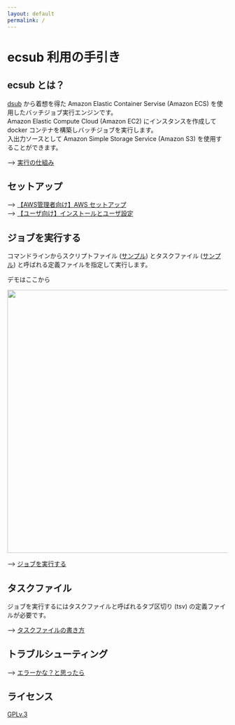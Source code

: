 ```yaml
---
layout: default
permalink: /
---
```


# ecsub 利用の手引き

## ecsub とは？

[dsub](https://github.com/DataBiosphere/dsub) から着想を得た Amazon Elastic Container Servise (Amazon ECS) を使用したバッチジョブ実行エンジンです。  
Amazon Elastic Compute Cloud (Amazon EC2) にインスタンスを作成して docker コンテナを構築しバッチジョブを実行します。  
入出力ソースとして Amazon Simple Storage Service (Amazon S3) を使用することができます。  

--> [実行の仕組み](./tutorial#overview)

## セットアップ

--> [【AWS管理者向け】AWS セットアップ](./setup#getting-started-on-aws)  
--> [【ユーザ向け】インストールとユーザ設定](./setup#install-and-setup)  

## ジョブを実行する

コマンドラインからスクリプトファイル ([サンプル](https://raw.githubusercontent.com/aokad/wordcount/master/run_wordcount.sh)) とタスクファイル ([サンプル](https://raw.githubusercontent.com/aokad/wordcount/master/tasks_wordcount.tsv)) と呼ばれる定義ファイルを指定して実行します。

デモはここから

<a href="https://asciinema.org/a/cpxOiNghJchavKXBMSZjrfE2D"><img src="https://asciinema.org/a/cpxOiNghJchavKXBMSZjrfE2D.png" width="600"/></a>

--> [ジョブを実行する](./tutorial#%E3%83%90%E3%83%83%E3%83%81%E3%82%B8%E3%83%A7%E3%83%96%E3%82%92%E5%AE%9F%E8%A1%8C%E3%81%99%E3%82%8B)

## タスクファイル

ジョブを実行するにはタスクファイルと呼ばれるタブ区切り (tsv) の定義ファイルが必要です。  

--> [タスクファイルの書き方](./tutorial#%E3%82%BF%E3%82%B9%E3%82%AF%E3%83%95%E3%82%A1%E3%82%A4%E3%83%AB%E3%81%AE%E8%A7%A3%E8%AA%AC)

## トラブルシューティング

--> [エラーかな？と思ったら](./trouble-shooting)

## ライセンス

[GPLv.3](https://github.com/aokad/ecsub/blob/master/LICENSE)



